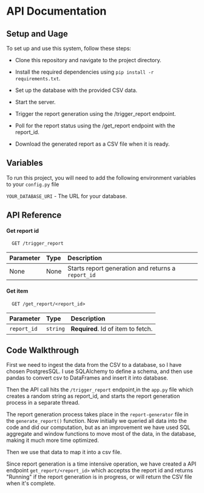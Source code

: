 
# API Documentation


## Setup and Uage

To set up and use this system, follow these steps:

- Clone this repository and navigate to the project directory.

- Install the required dependencies using `pip install -r requirements.txt`.
- Set up the database with the provided CSV data.
- Start the server.
- Trigger the report generation using the /trigger_report endpoint.
- Poll for the report status using the /get_report endpoint with the report_id.
- Download the generated report as a CSV file when it is ready.


## Variables

To run this project, you will need to add the following environment variables to your `config.py` file

`YOUR_DATABASE_URI` - The URL for your database.


## API Reference

#### Get report id

```http
  GET /trigger_report
```

| Parameter | Type     | Description                |
| :-------- | :------- | :------------------------- |
| None | None | Starts report generation and returns a `report_id` |

#### Get item

```http
  GET /get_report/<report_id>
```

| Parameter | Type     | Description                       |
| :-------- | :------- | :-------------------------------- |
| `report_id`      | `string` | **Required**. Id of item to fetch. |


## Code Walkthrough

First we need to ingest the data from the CSV to a database, so I have chosen PostgresSQL. I use SQLAlchemy to define a schema, and then use pandas to convert csv to DataFrames and insert it into database.

Then the API call hits the `/trigger_report` endpoint,in the `app.py` file  which creates a random string as report_id, and starts the report generation process in a separate thread.

The report generation process takes place in the `report-generator` file in the `generate_report()` function. Now initially we queried all data into the code and did our computation, but as an improvement we have used SQL aggregate and window functions to move most of the data, in the database, making it much more time optimized.

Then we use that data to map it into a csv file.

Since report generation is a time intensive operation, we have created a API endpoint `get_report/<report_id>` which acceptss the report id and returns "Running" if the report generation is in progress, or will return the CSV file when it's complete.

